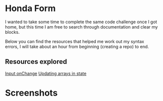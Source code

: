 # Honda Form
I wanted to take some time to complete the same code challenge once I got home, but this time I am free to search through documentation and clear my blocks. 

Below you can find the resources that helped me work out my syntax errors, I will take about an hour from beginning (creating a repo) to end.


## Resources explored
[Input onChange](https://www.geeksforgeeks.org/reactjs/react-onchange-event/)
[Updating arrays in state](https://react.dev/learn/updating-arrays-in-state#:~:text=Instead%2C%20create%20a%20new%20array%20which%20contains%20the%20existing%20items%20and%20a%20new%20item%20at%20the%20end.%20There%20are%20multiple%20ways%20to%20do%20this%2C%20but%20the%20easiest%20one%20is%20to%20use%20the%20...%20array%20spread%20syntax%3A)



# Screenshots
